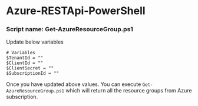 # Azure-RESTApi-PowerShell

### Script name: Get-AzureResourceGroup.ps1

Update below variables

```
# Variables
$TenantId = ""
$ClientId = ""
$ClientSecret = ""
$SubscriptionId = ""
```

Once you have updated above values. You can execute `Get-AzureResourceGroup.ps1` which will return all the resource groups from Azure subscription.

